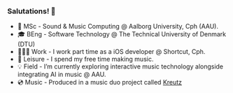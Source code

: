 ### Salutations! 👋
- 📖 MSc - Sound & Music Computing @ Aalborg University, Cph (AAU).
- 🎓 BEng - Software Technology @ The Technical University of Denmark (DTU)
- 👨🏼‍💻 Work - I work part time as a iOS developer @ Shortcut, Cph.
- 🎵 Leisure - I spend my free time making music.
- 💡 Field - I’m currently exploring interactive music technology alongside integrating AI in music @ AAU.
- 💿 Music - Produced in a music duo project called [Kreutz](https://open.spotify.com/artist/1JARCv57h1frJZDcxBqC8y?si=3xxhMoq0Rx2H1XSc_XvC_Q) 

<!--
**ThaDuyx/thaduyx** is a ✨ _special_ ✨ repository because its `README.md` (this file) appears on your GitHub profile.

Here are some ideas to get you started:

- 🔭 I’m currently working on ...
- 🌱 I’m currently learning ...
- 👯 I’m looking to collaborate on ...
- 🤔 I’m looking for help with ...
- 💬 Ask me about ...
- 📫 How to reach me: ...
- 😄 Pronouns: ...
- ⚡ Fun fact: ...
-->
